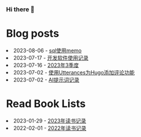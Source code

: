 ### Hi there 👋

<!--
**deletefromuser/deletefromuser** is a ✨ _special_ ✨ repository because its `README.md` (this file) appears on your GitHub profile.

Here are some ideas to get you started:

- 🔭 I’m currently working on ...
- 🌱 I’m currently learning ...
- 👯 I’m looking to collaborate on ...
- 🤔 I’m looking for help with ...
- 💬 Ask me about ...
- 📫 How to reach me: ...
- 😄 Pronouns: ...
- ⚡ Fun fact: ...
-->

# Blog posts
<!-- BLOG-POST-LIST:START -->
<li>2023-08-06 - <a href="https://deletefromuser.github.io/sql/2023060301/" rel="nofollow">sql使用memo</a></li><li>2023-07-17 - <a href="https://deletefromuser.github.io/tip/2023071701/" rel="nofollow">开发软件使用记录</a></li><li>2023-07-16 - <a href="https://deletefromuser.github.io/watch/2023070101/" rel="nofollow">2023年3季度</a></li><li>2023-07-02 - <a href="https://deletefromuser.github.io/web/2023070203/" rel="nofollow">使用Utterances为Hugo添加评论功能</a></li><li>2023-07-02 - <a href="https://deletefromuser.github.io/tip/2023071101/" rel="nofollow">AI提示词记录</a></li>
<!-- BLOG-POST-LIST:END -->

# Read Book Lists
<!-- READ-BOOK-LIST:START -->
<li>2023-01-29 - <a href="https://deletefromuser.github.io/read/2023012901/" rel="nofollow">2023年读书记录</a></li><li>2022-02-01 - <a href="https://deletefromuser.github.io/read/2022030701/" rel="nofollow">2022年读书记录</a></li>
<!-- READ-BOOK-LIST:END -->
